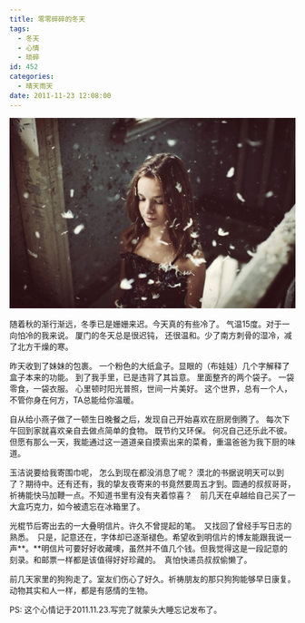 ```yaml
---
title: 零零碎碎的冬天
tags:
  - 冬天
  - 心情
  - 琐碎
id: 452
categories:
  - 晴天雨天
date: 2011-11-23 12:08:00
---
```


 ![](/images/bits-and-pieces-of-winter.jpg)

 随着秋的渐行渐远，冬季已是姗姗来迟。今天真的有些冷了。 气温15度。对于一向怕冷的我来说。 厦门的冬天总是很迟钝， 还很温和。少了南方刺骨的湿冷，减了北方干燥的寒。 
 
 昨天收到了妹妹的包裹。 一个粉色的大纸盒子。显眼的（布娃娃）几个字解释了盒子本来的功能。 到了我手里，已是违背了其旨意。 里面整齐的两个袋子。 一袋零食，一袋衣服。 心里顿时阳光普照，世间一片美好。 这个世界，总有一个人，不管你身在何方，TA总能给你温暖。

 自从给小燕子做了一顿生日晚餐之后，发现自己开始喜欢在厨房倒腾了。 每次下午回到家就喜欢亲自去做点简单的食物。 既节约又环保。 何况自己还乐此不彼。但愿有那么一天，我能通过这一道道亲自摸索出来的菜肴，重温爸爸为我下厨的味道。 

 玉洁说要给我寄围巾呢， 怎么到现在都没消息了呢？ 漠北的书据说明天可以到了？期待中。还有还有，我的挚友夜寄来的书竟然要周五才到。圆通的叔叔哥哥，祈祷能快马加鞭一点。不知道书里有没有夹着惊喜？　前几天在卓越给自己买了一大盒巧克力，如今被遗忘在冰箱里了。

 光棍节后寄出去的一大叠明信片。许久不曾提起的笔。　又找回了曾经手写日志的熟悉。　只是，記意还在，字体却已逐渐褪色。希望收到明信片的博友能跟我说一声**。**明信片可要好好收藏噢，虽然并不值几个钱。但我觉得这是一段記意的刻录。和邮票一样都是该值得好好珍藏的。　真怕快递员叔叔偷懒了。　

 前几天家里的狗狗走了。室友们伤心了好久。祈祷朋友的那只狗狗能够早日康复。动物其实和人一样，都是有感情的生物。

 PS: 这个心情记于2011.11.23.写完了就蒙头大睡忘记发布了。 
